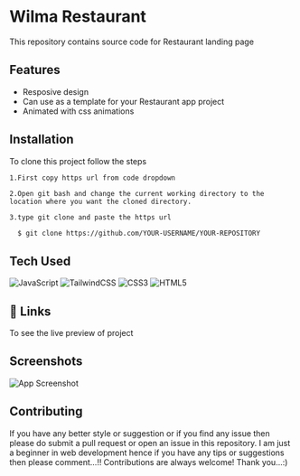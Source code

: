 
# Wilma Restaurant

This repository contains source code for Restaurant landing page
## Features

- Resposive design
- Can use as a template for your Restaurant app project 
- Animated with css animations


## Installation

To clone this project follow the steps

    1.First copy https url from code dropdown

    2.Open git bash and change the current working directory to the location where you want the cloned directory.

    3.type git clone and paste the https url 
```bash
  $ git clone https://github.com/YOUR-USERNAME/YOUR-REPOSITORY
```


## Tech Used

![JavaScript](https://img.shields.io/badge/javascript-%23323330.svg?style=for-the-badge&logo=javascript&logoColor=%23F7DF1E)
![TailwindCSS](https://img.shields.io/badge/tailwindcss-%2338B2AC.svg?style=for-the-badge&logo=tailwind-css&logoColor=white)
![CSS3](https://img.shields.io/badge/css3-%231572B6.svg?style=for-the-badge&logo=css3&logoColor=white)
![HTML5](https://img.shields.io/badge/html5-%23E34F26.svg?style=for-the-badge&logo=html5&logoColor=white)


## 🔗 Links

To see the live preview of project

## Screenshots

![App Screenshot](https://via.placeholder.com/468x300?text=App+Screenshot+Here)


## Contributing

If you have any better style or suggestion or if you find any issue then please do submit a pull request or open an issue in this repository.
I am just a beginner in web development hence if you have any tips or suggestions then please comment...!!
Contributions are always welcome!
Thank you...:)

